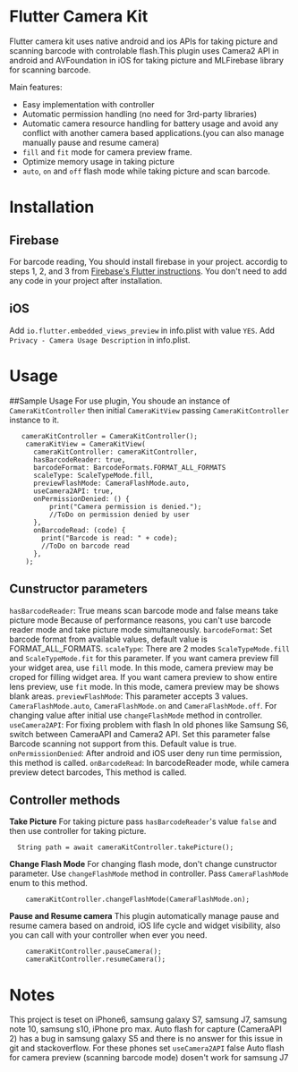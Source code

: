 # Flutter Camera Kit



Flutter camera kit uses native android and ios APIs for taking picture and scanning barcode with controlable flash.This plugin uses Camera2 API in android and AVFoundation in iOS for taking picture and  MLFirebase library for scanning barcode.

Main features:
  - Easy implementation with controller
  - Automatic permission handling (no need for 3rd-party libraries)
  - Automatic camera resource handling for battery usage and avoid any conflict with another camera based applications.(you can also manage manually pause and resume camera)
  - `fill` and `fit` mode for camera preview frame.
  - Optimize memory usage in taking picture
  - `auto`, `on` and `off` flash mode while taking picture and scan barcode.


# Installation

## Firebase
For barcode reading, You should install firebase in your project. accordig to steps 1, 2, and 3 from [Firebase's Flutter instructions](https://firebase.google.com/docs/flutter/setup).
You don't need to add any code in your project after installation.

## iOS
Add `io.flutter.embedded_views_preview` in info.plist with value `YES`.
Add `Privacy - Camera Usage Description` in info.plist.

# Usage
##Sample Usage
For use plugin, You shoude an instance of `CameraKitController` then initial `CameraKitView` passing `CameraKitController` instance to it.
```
   cameraKitController = CameraKitController();
    cameraKitView = CameraKitView(
      cameraKitController: cameraKitController,
      hasBarcodeReader: true,
      barcodeFormat: BarcodeFormats.FORMAT_ALL_FORMATS
      scaleType: ScaleTypeMode.fill,
      previewFlashMode: CameraFlashMode.auto,
      useCamera2API: true,
      onPermissionDenied: () {
          print("Camera permission is denied.");
          //ToDo on permission denied by user
      },
      onBarcodeRead: (code) {
        print("Barcode is read: " + code);
        //ToDo on barcode read
      },
    );
```
## Cunstructor parameters
`hasBarcodeReader`:
True means scan barcode mode and false means take picture mode
Because of performance reasons, you can't use barcode reader mode and take picture mode simultaneously.
`barcodeFormat`:
Set barcode format from available values, default value is FORMAT_ALL_FORMATS.
`scaleType`:
There are 2 modes `ScaleTypeMode.fill` and `ScaleTypeMode.fit` for this parameter.
If you want camera preview fill your widget area, use `fill` mode. In this mode, camera preview may be croped for filling widget area.
If you want camera preview to show entire lens preview, use `fit` mode. In this mode, camera preview may be shows blank areas.
`previewFlashMode`:
This parameter accepts 3 values. `CameraFlashMode.auto`, `CameraFlashMode.on` and `CameraFlashMode.off`. For changing value after initial use `changeFlashMode` method in controller.
`useCamera2API`:
For fixing problem with flash In old phones like Samsung S6, switch between CameraAPI and Camera2 API. Set this parameter false Barcode scanning not support from this. Default value is true.
`onPermissionDenied`:
After android and iOS user deny run time permission, this method is called.
`onBarcodeRead`:
In barcodeReader mode, while camera preview detect barcodes, This method is called.

## Controller methods
**Take Picture**
For taking picture pass `hasBarcodeReader`'s value `false` and then use controller for taking picture.
```
  String path = await cameraKitController.takePicture();
```
**Change Flash Mode**
For changing flash mode, don't change cunstructor parameter. Use `changeFlashMode` method in controller. Pass `CameraFlashMode` enum to this method.
```
    cameraKitController.changeFlashMode(CameraFlashMode.on);
```
**Pause and Resume camera**
This plugin automatically manage pause and resume camera based on android, iOS life cycle and widget visibility, also you can call with your controller when ever you need.
```
    cameraKitController.pauseCamera();
    cameraKitController.resumeCamera();
```
 # Notes
 This project is teset on iPhone6, samsung galaxy S7, samsung J7, samsung note 10, samsung s10, iPhone pro max.
 Auto flash for capture (CameraAPI 2) has a bug in samsung galaxy S5 and there is no answer for this issue in git and stackoverflow.
 For these phones set `useCamera2API` false
 Auto flash for camera preview (scanning barcode mode) dosen't work for samsung J7
